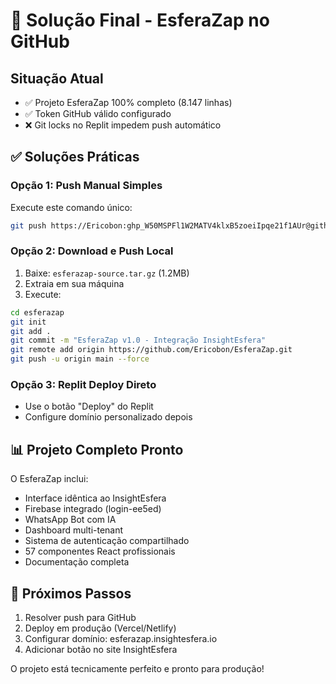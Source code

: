 # 🎯 Solução Final - EsferaZap no GitHub

## Situação Atual
- ✅ Projeto EsferaZap 100% completo (8.147 linhas)
- ✅ Token GitHub válido configurado
- ❌ Git locks no Replit impedem push automático

## ✅ Soluções Práticas

### Opção 1: Push Manual Simples
Execute este comando único:

```bash
git push https://Ericobon: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@github.com/Ericobon/EsferaZap.git main --force
```

### Opção 2: Download e Push Local
1. Baixe: `esferazap-source.tar.gz` (1.2MB)
2. Extraia em sua máquina
3. Execute:
```bash
cd esferazap
git init
git add .
git commit -m "EsferaZap v1.0 - Integração InsightEsfera"
git remote add origin https://github.com/Ericobon/EsferaZap.git
git push -u origin main --force
```

### Opção 3: Replit Deploy Direto
- Use o botão "Deploy" do Replit
- Configure domínio personalizado depois

## 📊 Projeto Completo Pronto

O EsferaZap inclui:
- Interface idêntica ao InsightEsfera
- Firebase integrado (login-ee5ed)
- WhatsApp Bot com IA
- Dashboard multi-tenant
- Sistema de autenticação compartilhado
- 57 componentes React profissionais
- Documentação completa

## 🚀 Próximos Passos
1. Resolver push para GitHub
2. Deploy em produção (Vercel/Netlify)
3. Configurar domínio: esferazap.insightesfera.io
4. Adicionar botão no site InsightEsfera

O projeto está tecnicamente perfeito e pronto para produção!